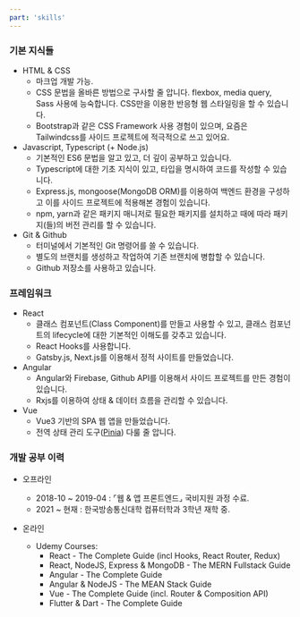 ```yaml
---
part: 'skills'
---
```

### 기본 지식들
- HTML & CSS
  - 마크업 개발 가능.
  - CSS 문법을 올바른 방법으로 구사할 줄 압니다. flexbox, media query, Sass 사용에 능숙합니다. CSS만을 이용한 반응형 웹 스타일링을 할 수 있습니다.
  - Bootstrap과 같은 CSS Framework 사용 경험이 있으며, 요즘은 Tailwindcss를 사이드 프로젝트에 적극적으로 쓰고 있어요.
- Javascript, Typescript (+ Node.js)
  - 기본적인 ES6 문법을 알고 있고, 더 깊이 공부하고 있습니다.
  - Typescript에 대한 기초 지식이 있고, 타입을 명시하여 코드를 작성할 수 있습니다.
  - Express.js, mongoose(MongoDB ORM)를 이용하여 백엔드 환경을 구성하고 이를 사이드 프로젝트에 적용해본 경험이 있습니다.
  - npm, yarn과 같은 패키지 매니저로 필요한 패키지를 설치하고 때에 따라 패키지(들)의 버전 관리를 할 수 있습니다.
- Git & Github
  - 터미널에서 기본적인 Git 명령어를 쓸 수 있습니다.
  - 별도의 브랜치를 생성하고 작업하여 기존 브랜치에 병합할 수 있습니다.
  - Github 저장소를 사용하고 있습니다.

### 프레임워크
- React
  - 클래스 컴포넌트(Class Component)를 만들고 사용할 수 있고, 클래스 컴포넌트의 lifecycle에 대한 기본적인 이해도를 갖추고 있습니다.
  - React Hooks를 사용합니다.
  - Gatsby.js, Next.js를 이용해서 정적 사이트를 만들었습니다.
- Angular
  - Angular와 Firebase, Github API를 이용해서 사이드 프로젝트를 만든 경험이 있습니다.
  - Rxjs를 이용하여 상태 & 데이터 흐름을 관리할 수 있습니다.
- Vue
  - Vue3 기반의 SPA 웹 앱을 만들었습니다.
  - 전역 상태 관리 도구([Pinia](https://pinia.vuejs.org/)) 다룰 줄 압니다.

### 개발 공부 이력
- 오프라인
  - 2018-10 ~ 2019-04 : ⌜웹 & 앱 프론트엔드⌟ 국비지원 과정 수료.
  - 2021 ~ 현재 : 한국방송통신대학 컴퓨터학과 3학년 재학 중.

- 온라인
  - Udemy Courses:
    - React - The Complete Guide (incl Hooks, React Router, Redux)
    - React, NodeJS, Express & MongoDB - The MERN Fullstack Guide
    - Angular - The Complete Guide
    - Angular & NodeJS - The MEAN Stack Guide
    - Vue - The Complete Guide (incl. Router & Composition API)
    - Flutter & Dart - The Complete Guide